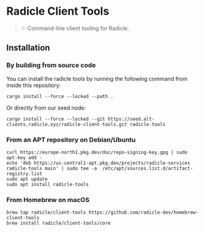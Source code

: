 # Radicle Client Tools

> ✨ Command-line client tooling for Radicle.

## Installation
### By building from source code

You can install the radicle tools by running the following command from inside
this repository:

    cargo install --force --locked --path .

Or directly from our seed node:

    cargo install --force --locked --git https://seed.alt-clients.radicle.xyz/radicle-client-tools.git radicle-tools

### From an APT repository on Debian/Ubuntu

```
curl https://europe-north1.pkg.dev/doc/repo-signing-key.gpg | sudo apt-key add -
echo 'deb https://us-central1-apt.pkg.dev/projects/radicle-services radicle-tools main' | sudo tee -a  /etc/apt/sources.list.d/artifact-registry.list
sudo apt update
sudo apt install radicle-tools
```

### From Homebrew on macOS

```
brew tap radicle/client-tools https://github.com/radicle-dev/homebrew-client-tools
brew install radicle/client-tools/core
```
